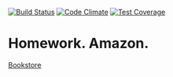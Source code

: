 [![Build Status](https://travis-ci.org/kolyastepanets/bookstore.svg?branch=master)](https://travis-ci.org/kolyastepanets/bookstore)
[![Code Climate](https://codeclimate.com/repos/56b14aa2e8ef7c79b4004ab0/badges/32b804cd777635478578/gpa.svg)](https://codeclimate.com/repos/56b14aa2e8ef7c79b4004ab0/feed)
[![Test Coverage](https://codeclimate.com/repos/56b14aa2e8ef7c79b4004ab0/badges/32b804cd777635478578/coverage.svg)](https://codeclimate.com/repos/56b14aa2e8ef7c79b4004ab0/coverage)

# Homework. Amazon.
[Bookstore](https://gentle-bayou-73338.herokuapp.com/)